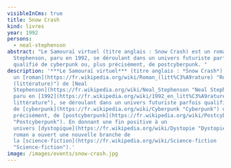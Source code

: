 ```yaml
---
visibleInCms: true
title: Snow Crash
kind: livres
year: 1992
persons:
  - neal-stephenson
abstract: "Le Samouraï virtuel (titre anglais : Snow Crash) est un roman de Neal
  Stephenson, paru en 1992, se déroulant dans un univers futuriste parfois
  qualifié de cyberpunk ou, plus précisément, de postcyberpunk. "
description: '***Le Samouraï virtuel*** (titre anglais : *Snow Crash*) est
  un [roman](https://fr.wikipedia.org/wiki/Roman_(litt%C3%A9rature) "Roman
  (littérature)") de [Neal
  Stephenson](https://fr.wikipedia.org/wiki/Neal_Stephenson "Neal Stephenson"),
  paru en [1992](https://fr.wikipedia.org/wiki/1992_en_litt%C3%A9rature "1992 en
  littérature"), se déroulant dans un univers futuriste parfois qualifié
  de [cyberpunk](https://fr.wikipedia.org/wiki/Cyberpunk "Cyberpunk") ou, plus
  précisément, de [postcyberpunk](https://fr.wikipedia.org/wiki/Postcyberpunk
  "Postcyberpunk"). En donnant une fin positive à un
  univers [dystopique](https://fr.wikipedia.org/wiki/Dystopie "Dystopie"), ce
  roman a ouvert une nouvelle branche de
  la [science-fiction](https://fr.wikipedia.org/wiki/Science-fiction
  "Science-fiction").'
image: /images/events/snow-crash.jpg
---
```

